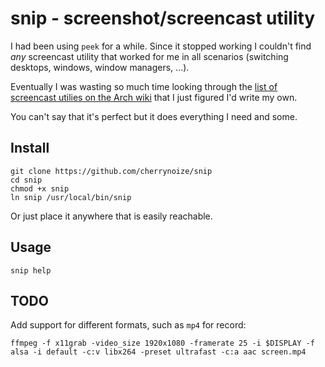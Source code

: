 # snip - screenshot/screencast utility

I had been using `peek` for a while. Since it stopped working I
couldn't find *any* screencast utility that worked for me in all
scenarios (switching desktops, windows, window managers, ...).

Eventually I was wasting so much time looking through the [list
of screencast utilies on the Arch wiki](https://wiki.archlinux.org/title/Screen_capture#Screencast_software)
that I just figured I'd write my own.

You can't say that it's perfect but it does everything I need and
some.

## Install

```
git clone https://github.com/cherrynoize/snip
cd snip
chmod +x snip
ln snip /usr/local/bin/snip
```

Or just place it anywhere that is easily reachable.

## Usage

```
snip help
```

## TODO

Add support for different formats, such as `mp4` for record:

```
ffmpeg -f x11grab -video_size 1920x1080 -framerate 25 -i $DISPLAY -f alsa -i default -c:v libx264 -preset ultrafast -c:a aac screen.mp4
```
